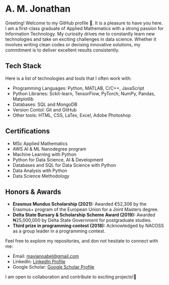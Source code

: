 # A. M. Jonathan

Greeting! Welcome to my GitHub profile 👋. It is a pleasure to have you here. I am a first-class graduate of Applied Mathematics with a strong passion for Information Technology. My curiosity drives me to constantly learn new technologies and take on exciting challenges in data science. Whether it involves writing clean codes or devising innovative solutions, my commitment is to deliver excellent results consistently.

## Tech Stack
Here is a list of technologies and tools that I often work with:

- Programming Languages: Python, MATLAB, C/C++, JavaScript
- Python Libraries: Sckit-learn, TensorFlow, PyTorch, NumPy, Pandas, Matplotlib
- Databases: SQL and MongoDB
- Version Contol: Git and GitHub
- Other tools: HTML, CSS, LaTex, Excel, Adobe Photoshop

## Certifications
- MSc Applied Mathematics
- AWS AI & ML Nanodegree program
- Machine Learning with Python
- Python for Data Science, AI & Development
- Databases and SQL for Data Science with Python
- Data Analysis with Python
- Data Science Methodology

## Honors & Awards

- **Erasmus Mundus Scholarship (2021):** Awarded €52,306 by the Erasmus+ program of the European Union for a Joint Masters degree.
- **Delta State Bursary & Scholarship Scheme Award (2019):** Awarded ₦25,000,000 by Delta State Government for postgraduate studies.
- **Third prize in programming contest (2018):** Acknowledged by NACOSS as a group leader in a programming contest.

Feel free to explore my repositories, and don not hesitate to connect with me:
- Email: [mavianoabel@gmail.com](mailto:mavianoabel@gmail.com)
- LinkedIn: [LinkedIn Profile](https://www.linkedin.com/in/abel-jonathan-a69010183/)
- Google Scholar: [Google Scholar Profile](https://scholar.google.com/citations?user=tukcSV0AAAAJ&hl=en)


I am open to collaboration and contribute to exciting projects!🦾
